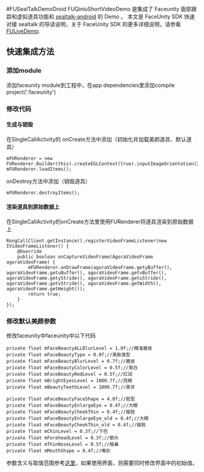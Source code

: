 #FUSealTalkDemoDroid
FUQiniuShortVideoDemo 是集成了 Faceunity 面部跟踪和虚拟道具功能和 [sealtalk-android](https://github.com/sealtalk/sealtalk-android) 的 Demo 。
本文是 FaceUnity SDK 快速对接 sealtalk 的导读说明，关于 FaceUnity SDK 的更多详细说明，请参看 [FULiveDemo](https://github.com/Faceunity/FULiveDemoDroid/tree/dev).

## 快速集成方法
### 添加module
添加faceunity module到工程中，在app dependencies里添加compile project(':faceunity')
### 修改代码
#### 生成与销毁
在SingleCallActivity的
onCreate方法中添加（初始化并加载美颜道具、默认道具）
```
mFURenderer = new FURenderer.Builder(this).createEGLContext(true).inputImageOrientation(270).build();
mFURenderer.loadItems();
```
onDestroy方法中添加（销毁道具）
```
mFURenderer.destroyItems();
```
#### 渲染道具到原始数据上
在SingleCallActivity的onCreate方法里使用FURenderer将道具渲染到原始数据上
```
RongCallClient.getInstance().registerVideoFrameListener(new IVideoFrameListener() {
    @Override
    public boolean onCaptureVideoFrame(AgoraVideoFrame agoraVideoFrame) {
        mFURenderer.onDrawFrame(agoraVideoFrame.getyBuffer(), agoraVideoFrame.getuBuffer(), agoraVideoFrame.getvBuffer(), agoraVideoFrame.getyStride(), agoraVideoFrame.getuStride(), agoraVideoFrame.getvStride(), agoraVideoFrame.getWidth(), agoraVideoFrame.getHeight());
        return true;
    }
});
```
### 修改默认美颜参数
修改faceunity中faceunity中以下代码
```
private float mFaceBeautyALLBlurLevel = 1.0f;//精准磨皮
private float mFaceBeautyType = 0.0f;//美肤类型
private float mFaceBeautyBlurLevel = 0.7f;//磨皮
private float mFaceBeautyColorLevel = 0.5f;//美白
private float mFaceBeautyRedLevel = 0.5f;//红润
private float mBrightEyesLevel = 1000.7f;//亮眼
private float mBeautyTeethLevel = 1000.7f;//美牙

private float mFaceBeautyFaceShape = 4.0f;//脸型
private float mFaceBeautyEnlargeEye = 0.4f;//大眼
private float mFaceBeautyCheekThin = 0.4f;//瘦脸
private float mFaceBeautyEnlargeEye_old = 0.4f;//大眼
private float mFaceBeautyCheekThin_old = 0.4f;//瘦脸
private float mChinLevel = 0.3f;//下巴
private float mForeheadLevel = 0.3f;//额头
private float mThinNoseLevel = 0.5f;//瘦鼻
private float mMouthShape = 0.4f;//嘴形
```
参数含义与取值范围参考[这里](http://www.faceunity.com/technical/android-beauty.html)，如果使用界面，则需要同时修改界面中的初始值。